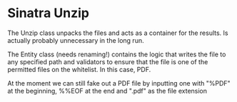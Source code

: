 # Sinatra Unzip

The Unzip class unpacks the files and acts as a container for the results.
Is actually probably unnecessary in the long run.

The Entity class (needs renaming!) contains the logic that writes the file
to any specified path and validators to ensure that the file is one of the
permitted files on the whitelist. In this case, PDF.

At the moment we can still fake out a PDF file by inputting
one with "%PDF" at the beginning, %%EOF at the end
and ".pdf" as the file extension

